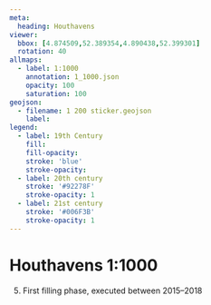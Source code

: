 ```yaml
---
meta:
  heading: Houthavens
viewer:
  bbox: [4.874509,52.389354,4.890438,52.399301]
  rotation: 40
allmaps:
  - label: 1:1000
    annotation: 1_1000.json
    opacity: 100
    saturation: 100
geojson:
  - filename: 1 200 sticker.geojson
    label: 
legend:
  - label: 19th Century
    fill:
    fill-opacity:
    stroke: 'blue'
    stroke-opacity:
  - label: 20th century
    stroke: '#92278F'
    stroke-opacity: 1
  - label: 21st century
    stroke: '#006F3B'
    stroke-opacity: 1
---
```

# Houthavens 1:1000
5. First filling phase, executed between 2015–2018
